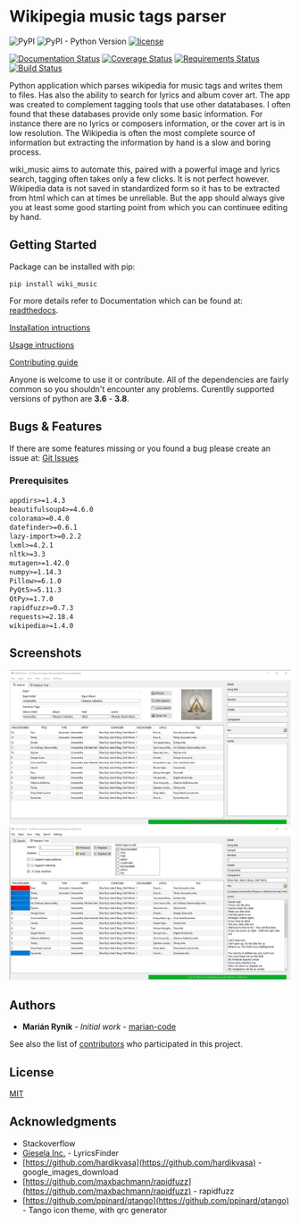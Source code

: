 # Wikipegia music tags parser

![PyPI](https://img.shields.io/pypi/v/wiki-music)
![PyPI - Python Version](https://img.shields.io/pypi/pyversions/wiki-music)
[![license](https://img.shields.io/pypi/l/qtpy.svg)](./LICENSE)

[![Documentation Status](https://readthedocs.org/projects/wikipedia-music-tags/badge/?version=latest)](https://wikipedia-music-tags.readthedocs.io/en/latest/?badge=latest)
[![Coverage Status](https://coveralls.io/repos/github/marian-code/wikipedia-music-tags/badge.svg?branch=master)](https://coveralls.io/github/marian-code/wikipedia-music-tags?branch=master)
[![Requirements Status](https://requires.io/github/marian-code/wikipedia-music-tags/requirements.svg?branch=master)](https://requires.io/github/marian-code/wikipedia-music-tags/requirements/?branch=master)
[![Build Status](https://travis-ci.com/marian-code/wikipedia-music-tags.svg?branch=master)](https://travis-ci.com/marian-code/wikipedia-music-tags)



Python application which parses wikipedia for music tags and writes them to 
files. Has also the ability to search for lyrics and album cover art. The app
was created to complement tagging tools that use other datatabases.
I often found that these databases provide only some basic information. For
instance there are no lyrics or composers information, or the cover art is in
low resolution. The Wikipedia is often the most complete source of information
but extracting the information by hand is a slow and boring process.

wiki_music aims to automate this, paired with a powerful image and lyrics
search, tagging often takes only a few clicks. It is not perfect however.
Wikipedia data is not saved in standardized form so it has to be extracted from
html which can at times be unreliable. But the app should always give you at
least some good starting point from which you can continuee editing by hand.

## Getting Started

Package can be installed with pip:

```
pip install wiki_music
```
For more details refer to Documentation which can be found at:
[readthedocs](https://wikipedia-music-tags.readthedocs.io/en/latest/index.html).

[Installation intructions](https://wikipedia-music-tags.readthedocs.io/en/latest/instalation.html)

[Usage intructions](https://wikipedia-music-tags.readthedocs.io/en/latest/usage.html)

[Contributing guide](https://wikipedia-music-tags.readthedocs.io/en/latest/contributing.html)


Anyone is welcome to use it or contribute. All of the dependencies are fairly
common so you shouldn't encounter any problems. Curentlly supported versions of
python are **3.6** - **3.8**.

## Bugs & Features

If there are some features missing or you found a bug please create an issue
at: [Git Issues](https://github.com/marian-code/wikipedia-music-tags/issues)

### Prerequisites

```
appdirs>=1.4.3
beautifulsoup4>=4.6.0
colorama>=0.4.0
datefinder>=0.6.1
lazy-import>=0.2.2
lxml>=4.2.1
nltk>=3.3
mutagen>=1.42.0
numpy>=1.14.3
Pillow>=6.1.0
PyQt5>=5.11.3
QtPy>=1.7.0
rapidfuzz>=0.7.3
requests>=2.18.4
wikipedia>=1.4.0
```

## Screenshots

![Wiki Search Tab](images/search_tab.jpg?raw=true "Wiki Search Tab")
![Search & Replace Tab](images/replace_tab.jpg?raw=true "Search & Replace Tab")

## Authors

* **Marián Rynik** - *Initial work* - [marian-code](https://github.com/marian-code)

See also the list of [contributors](https://github.com/your/project/contributors) who participated in this project.

## License

[MIT](https://github.com/marian-code/https://github.com/marian-code/wikipedia-music-tags/LICENSE.txt)

## Acknowledgments

* Stackoverflow
* [Giesela Inc.](https://github.com/GieselaDev) - LyricsFinder
* [https://github.com/hardikvasa](https://github.com/hardikvasa) - google_images_download
* [https://github.com/maxbachmann/rapidfuzz](https://github.com/maxbachmann/rapidfuzz) - rapidfuzz
* [https://github.com/ppinard/qtango](https://github.com/ppinard/qtango) - Tango icon theme, with qrc generator

